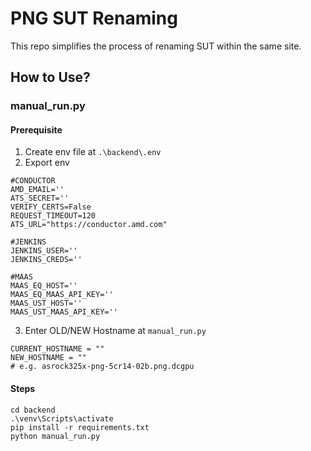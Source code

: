 
# PNG SUT Renaming

This repo simplifies the process of renaming SUT within the same site.


## How to Use?

### manual_run.py


#### Prerequisite
1. Create env file at `.\backend\.env`
2. Export env
```
#CONDUCTOR
AMD_EMAIL=''
ATS_SECRET=''
VERIFY_CERTS=False
REQUEST_TIMEOUT=120
ATS_URL="https://conductor.amd.com"

#JENKINS
JENKINS_USER=''
JENKINS_CREDS=''

#MAAS
MAAS_EQ_HOST=''
MAAS_EQ_MAAS_API_KEY=''
MAAS_UST_HOST=''
MAAS_UST_MAAS_API_KEY=''
```

3. Enter OLD/NEW Hostname at `manual_run.py`
```
CURRENT_HOSTNAME = ""
NEW_HOSTNAME = ""
# e.g. asrock325x-png-5cr14-02b.png.dcgpu
```

#### Steps
```
cd backend
.\venv\Scripts\activate
pip install -r requirements.txt
python manual_run.py
```


